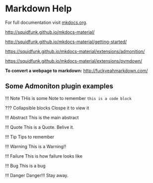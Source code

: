 # Markdown Help

For full documentation visit [mkdocs.org](http://mkdocs.org).

<http://squidfunk.github.io/mkdocs-material/> 

<http://squidfunk.github.io/mkdocs-material/getting-started/>

<https://squidfunk.github.io/mkdocs-material/extensions/admonition/>

<https://squidfunk.github.io/mkdocs-material/extensions/pymdown/>


**To convert a webpage to markdown:**
http://fuckyeahmarkdown.com/


## Some Admoniton plugin examples


!!! Note
    THis is some Note to remember
    ```
    this is a code block
    ```

??? Collapsible blocks
    Clospe it to view it

!!! Abstract
    This is the main abstract 

!!! Quote
    This is a Quote. Belive it.

!!! Tip
    Tips to remember

!!! Warning
    This is a Warning!!

!!! Failure
    This is how failure looks like

!!! Bug
    This is a bug

!!! Danger
    Danger!!! Stay away.



